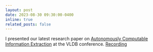 ```yaml
---
layout: post
date: 2023-08-30 09:30:00-0400
inline: true
related_posts: false
---
```

I  presented our latest research paper on [Autonomously Computable Information Extraction](https://dl.acm.org/doi/10.14778/3603581.3603585) at the VLDB conference. [Recording](https://www.youtube.com/watch?v=uLpGBwbsTMU)
